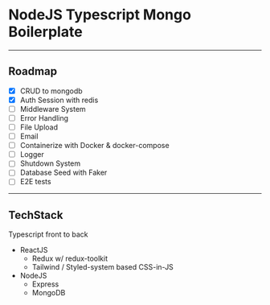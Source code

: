 # NodeJS Typescript Mongo Boilerplate

---

## Roadmap

- [x] CRUD to mongodb
- [x] Auth Session with redis
- [ ] Middleware System
- [ ] Error Handling
- [ ] File Upload
- [ ] Email
- [ ] Containerize with Docker & docker-compose
- [ ] Logger
- [ ] Shutdown System
- [ ] Database Seed with Faker
- [ ] E2E tests

---

## TechStack

Typescript front to back

- ReactJS
  - Redux w/ redux-toolkit
  - Tailwind / Styled-system based CSS-in-JS
- NodeJS
  - Express
  - MongoDB

